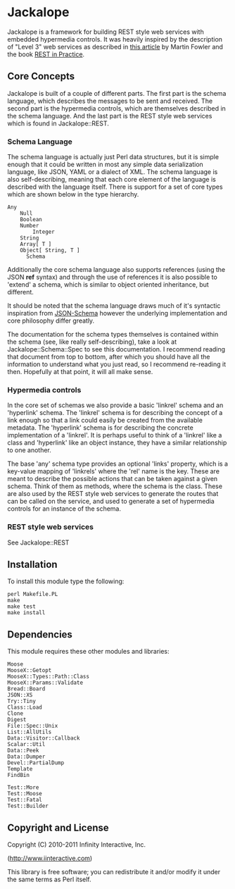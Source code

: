# Jackalope

Jackalope is a framework for building REST style web services with embedded
hypermedia controls. It was heavily inspired by the description of "Level 3"
web services as described in [this article](http://martinfowler.com/articles/richardsonMaturityModel.html#level3)
by Martin Fowler and the book [REST in Practice](http://restinpractice.com/default.aspx).

## Core Concepts

Jackalope is built of a couple of different parts. The first part is the
schema language, which describes the messages to be sent and received. The
second part is the hypermedia controls, which are themselves described
in the schema language. And the last part is the REST style web services which
is found in Jackalope::REST.

### Schema Language

The schema language is actually just Perl data structures, but it is simple enough
that it could be written in most any simple data serialization language, like JSON,
YAML or a dialect of XML. The schema language is also self-describing, meaning that
each core element of the language is described with the language itself. There is
support for a set of core types which are shown below in the type hierarchy.

    Any
        Null
        Boolean
        Number
            Integer
        String
        Array[ T ]
        Object[ String, T ]
          Schema

Additionally the core schema language also supports references (using the JSON
__ref__ syntax) and through the use of references it is also possible to 'extend'
a schema, which is similar to object oriented inheritance, but different.

It should be noted that the schema language draws much of it's syntactic inspiration
from [JSON-Schema](http://www.json-schema.org) however the underlying implementation
and core philosophy differ greatly.

The documentation for the schema types themselves is contained within the
schema (see, like really self-describing), take a look at Jackalope::Schema::Spec
to see this documentation. I recommend reading that document from top to bottom,
after which you should have all the information to understand what you just read,
so I recommend re-reading it then. Hopefully at that point, it will all make sense.

### Hypermedia controls

In the core set of schemas we also provide a basic 'linkrel' schema and an 'hyperlink'
schema. The 'linkrel' schema is for describing the concept of a link enough so that
a link could easily be created from the available metadata. The 'hyperlink' schema is
for describing the concrete implementation of a 'linkrel'. It is perhaps useful to
think of a 'linkrel' like a class and 'hyperlink' like an object instance, they have
a similar relationship to one another.

The base 'any' schema type provides an optional 'links' property, which is a key-value
mapping of 'linkrels' where the 'rel' name is the key. These are meant to describe the
possible actions that can be taken against a given schema. Think of them as methods,
where the schema is the class. These are also used by the REST style web services to
generate the routes that can be called on the service, and used to generate a set of
hypermedia controls for an instance of the schema.

### REST style web services

See Jackalope::REST

## Installation

To install this module type the following:

    perl Makefile.PL
    make
    make test
    make install

## Dependencies

This module requires these other modules and libraries:

    Moose
    MooseX::Getopt
    MooseX::Types::Path::Class
    MooseX::Params::Validate
    Bread::Board
    JSON::XS
    Try::Tiny
    Class::Load
    Clone
    Digest
    File::Spec::Unix
    List::AllUtils
    Data::Visitor::Callback
    Scalar::Util
    Data::Peek
    Data::Dumper
    Devel::PartialDump
    Template
    FindBin

    Test::More
    Test::Moose
    Test::Fatal
    Test::Builder

## Copyright and License

Copyright (C) 2010-2011 Infinity Interactive, Inc.

(http://www.iinteractive.com)

This library is free software; you can redistribute it and/or modify
it under the same terms as Perl itself.



